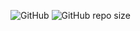 ![GitHub](https://img.shields.io/github/license/minlaxz/react.js-portfolio?style=social)
![GitHub repo size](https://img.shields.io/github/repo-size/minlaxz/react.js-portfolio?style=social)
